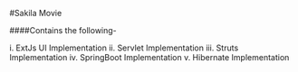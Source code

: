#Sakila Movie

####Contains the following-

i. ExtJs UI Implementation
ii. Servlet Implementation
iii. Struts Implementation
iv. SpringBoot Implementation
v. Hibernate Implementation

